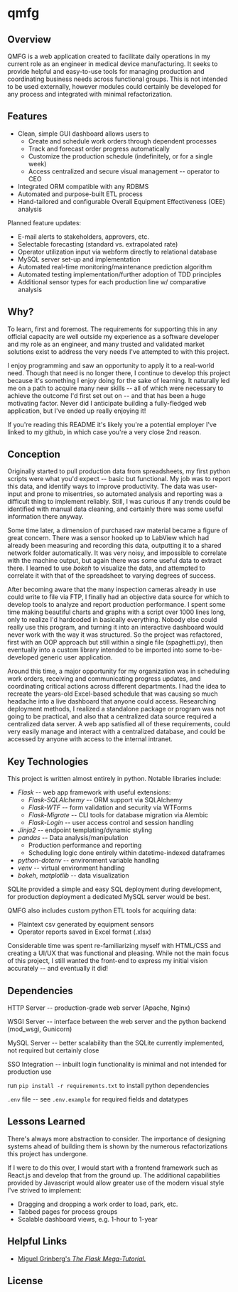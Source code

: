 # qmfg

## Overview

QMFG is a web application created to facilitate daily operations in my current role as an engineer in medical device manufacturing. It seeks to provide helpful and easy-to-use tools for managing production and coordinating business needs across functional groups. This is not intended to be used externally, however modules could certainly be developed for any process and integrated with minimal refactorization.

## Features

* Clean, simple GUI dashboard allows users to
    * Create and schedule work orders through dependent processes
    * Track and forecast order progress automatically
    * Customize the production schedule (indefinitely, or for a single week)
    * Access centralized and secure visual management -- operator to CEO
* Integrated ORM compatible with any RDBMS
* Automated and purpose-built ETL process
* Hand-tailored and configurable Overall Equipment Effectiveness (OEE) analysis

Planned feature updates:
* E-mail alerts to stakeholders, approvers, etc.
* Selectable forecasting (standard vs. extrapolated rate)
* Operator utilization input via webform directly to relational database
* MySQL server set-up and implementation
* Automated real-time monitoring/maintenance prediction algorithm
* Automated testing implementation/further adoption of TDD principles
* Additional sensor types for each production line w/ comparative analysis


## Why?

To learn, first and foremost. The requirements for supporting this in any official capacity are well outside my experience as a software developer and my role as an engineer, and many trusted and validated market solutions exist to address the very needs I've attempted to with this project.

I enjoy programming and saw an opportunity to apply it to a real-world need. Though that need is no longer there, I continue to develop this project because it's something I enjoy doing for the sake of learning. It naturally led me on a path to acquire many new skills -- all of which were necessary to achieve the outcome I'd first set out on -- and that has been a huge motivating factor. Never did I anticipate building a fully-fledged web application, but I've ended up really enjoying it!

If you're reading this README it's likely you're a potential employer I've linked to my github, in which case you're a very close 2nd reason.


## Conception

Originally started to pull production data from spreadsheets, my first python scripts were what you'd expect -- basic but functional. My job was to report this data, and identify ways to improve productivity. The data was user-input and prone to misentries, so automated analysis and reporting was a difficult thing to implement reliably. Still, I was curious if any trends could be identified with manual data cleaning, and certainly there was some useful information there anyway.

Some time later, a dimension of purchased raw material became a figure of great concern. There was a sensor hooked up to LabView which had already been measuring and recording this data, outputting it to a shared network folder automatically. It was very noisy, and impossible to correlate with the machine output, but again there was some useful data to extract there. I learned to use *bokeh* to visualize the data, and attempted to correlate it with that of the spreadsheet to varying degrees of success. 

After becoming aware that the many inspection cameras already in use could write to file via FTP, I finally had an objective data source for which to develop tools to analyze and report production performance. I spent some time making beautiful charts and graphs with a script over 1000 lines long, only to realize I'd hardcoded in basically everything. Nobody else could really use this program, and turning it into an interactive dashboard would never work with the way it was structured. So the project was refactored, first with an OOP approach but still within a single file (spaghetti.py), then eventually into a custom library intended to be imported into some to-be-developed generic user application.

Around this time, a major opportunity for my organization was in scheduling work orders, receiving and communicating progress updates, and coordinating critical actions across different departments. I had the idea to recreate the years-old Excel-based schedule that was causing so much headache into a live dashboard that anyone could access. Researching deployment methods, I realized a standalone package or program was not going to be practical, and also that a centralized data source required a centralized data server. A web app satisfied all of these requirements, could very easily manage and interact with a centralized database, and could be accessed by anyone with access to the internal intranet.


## Key Technologies

This project is written almost entirely in python. Notable libraries include:
* *Flask* -- web app framework with useful extensions:
    * *Flask-SQLAlchemy* -- ORM support via SQLAlchemy
    * *Flask-WTF* -- form validation and security via WTForms
    * *Flask-Migrate* -- CLI tools for database migration via Alembic
    * *Flask-Login* --  user access control and session handling
* *Jinja2* -- endpoint templating/dynamic styling
* *pandas* -- Data analysis/manipulation
    * Production performance and reporting
    * Scheduling logic done entirely within datetime-indexed dataframes
* *python-dotenv* -- environment variable handling
* *venv* -- virtual environment handling
* *bokeh*, *matplotlib* -- data visualization

SQLite provided a simple and easy SQL deployment during development, for production deployment a dedicated MySQL server would be best.

QMFG also includes custom python ETL tools for acquiring data:
* Plaintext csv generated by equipment sensors
* Operator reports saved in Excel format (.xlsx)

Considerable time was spent re-familiarizing myself with HTML/CSS and creating a UI/UX that was functional and pleasing. While not the main focus of this project, I still wanted the front-end to express my initial vision accurately -- and eventually it did!


## Dependencies

HTTP Server -- production-grade web server (Apache, Nginx)

WSGI Server -- interface between the web server and the python backend (mod_wsgi, Gunicorn)

MySQL Server -- better scalability than the SQLite currently implemented, not required but certainly close

SSO Integration -- inbuilt login functionality is minimal and not intended for production use



run `pip install -r requirements.txt` to install python dependencies

`.env` file -- see `.env.example` for required fields and datatypes


## Lessons Learned

There's always more abstraction to consider. The importance of designing systems ahead of building them is shown by the numerous refactorizations this project has undergone.

If I were to do this over, I would start with a frontend framework such as React.js and develop that from the ground up. The additional capabilities provided by Javascript would allow greater use of the modern visual style I've strived to implement:
* Dragging and dropping a work order to load, park, etc.
* Tabbed pages for process groups
* Scalable dashboard views, e.g. 1-hour to 1-year


## Helpful Links

* [Miguel Grinberg's *The Flask Mega-Tutorial.*](https://blog.miguelgrinberg.com/post/the-flask-mega-tutorial-part-i-hello-world)

## License

